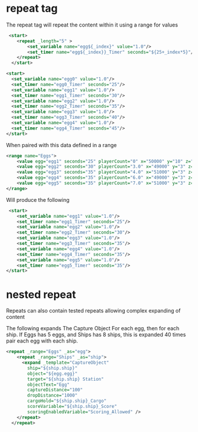 # repeat tag
The repeat tag will repeat the content within it using a range for values

``` xml
 <start>
    <repeat _length="5" >
        <set_variable name="egg${_index}" value="1.0"/>
        <set_timer name="egg${_index}}_Timer" seconds="${25+_index*5}"/>
    </repeat>
  </start>
```

``` xml
<start>
  <set_variable name="egg0" value="1.0"/>
  <set_timer name="egg0_Timer" seconds="25"/>
  <set_variable name="egg1" value="1.0"/>
  <set_timer name="egg1_Timer" seconds="30"/>
  <set_variable name="egg2" value="1.0"/>
  <set_timer name="egg2_Timer" seconds="35"/>
  <set_variable name="egg3" value="1.0"/>
  <set_timer name="egg3_Timer" seconds="40"/>
  <set_variable name="egg4" value="1.0"/>
  <set_timer name="egg4_Timer" seconds="45"/>
</start>
```


When paired with this data defined in a range

```xml
<range name="Eggs">
    <value egg="egg1" seconds="25" playerCount="0" x="50000" y="10" z="5000" />
    <value egg="egg2" seconds="30" playerCount="3.0" x="49000" y="3" z="49000" />
    <value egg="egg3" seconds="35" playerCount="4.0" x="51000" y="3" z="51000" />
    <value egg="egg4" seconds="35" playerCount="6.0" x="49000" y="3" z="5100" />
    <value egg="egg5" seconds="35" playerCount="7.0" x="51000" y="3" z="49000" />
</range>
```

Will produce the following

```xml
 <start>
    <set_variable name="egg1" value="1.0"/>
    <set_timer name="egg1_Timer" seconds="25"/>
    <set_variable name="egg2" value="1.0"/>
    <set_timer name="egg2_Timer" seconds="30"/>    
    <set_variable name="egg3" value="1.0"/>
    <set_timer name="egg3_Timer" seconds="35"/>
    <set_variable name="egg4" value="1.0"/>
    <set_timer name="egg4_Timer" seconds="35"/>
    <set_variable name="egg5" value="1.0"/>
    <set_timer name="egg5_Timer" seconds="35"/>
</start>
```

# nested repeat
Repeats can also contain tested repeats allowing complex expanding of content

The following expands The Capture Object For each egg, then for each ship.
If Eggs has 5 eggs, and Ships has 8 ships, this is expanded 40 times pair each egg with each ship.

``` xml
<repeat _range="Eggs" _as="egg">
    <repeat _range="Ships" _as="ship">
      <expand _template="CaptureObject"
        ship="${ship.ship}"
        object="${egg.egg}"
        target="${ship.ship} Station"
        objectText="Egg"
        captureDistance="100"
        dropDistance="1000"
        cargoHold="${ship.ship}_Cargo"
        scoreVariable="${ship.ship}_Score"
        scoringEnabledVariable="Scoring_Allowed" />
    </repeat>
  </repeat>
```


